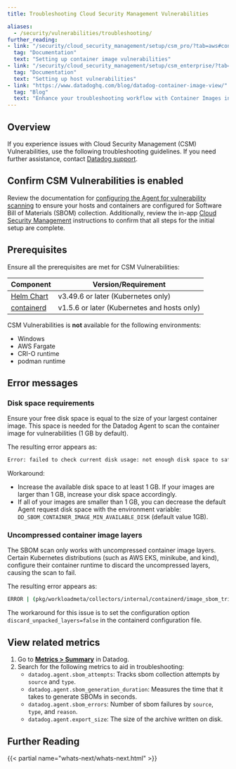 ```yaml
---
title: Troubleshooting Cloud Security Management Vulnerabilities

aliases:
  - /security/vulnerabilities/troubleshooting/
further_reading:
- link: "/security/cloud_security_management/setup/csm_pro/?tab=aws#configure-the-agent-for-containers"
  tag: "Documentation"
  text: "Setting up container image vulnerabilities"
- link: "/security/cloud_security_management/setup/csm_enterprise/?tab=aws#hosts"
  tag: "Documentation"
  text: "Setting up host vulnerabilities"
- link: "https://www.datadoghq.com/blog/datadog-container-image-view/"
  tag: "Blog"
  text: "Enhance your troubleshooting workflow with Container Images in Datadog Container Monitoring"
---
```


## Overview

If you experience issues with Cloud Security Management (CSM) Vulnerabilities, use the following troubleshooting guidelines. If you need further assistance, contact [Datadog support][1].

## Confirm CSM Vulnerabilities is enabled

Review the documentation for [configuring the Agent for vulnerability scanning][2] to ensure your hosts and containers are configured for Software Bill of Materials (SBOM) collection. Additionally, review the in-app [Cloud Security Management][3] instructions to confirm that all steps for the initial setup are complete.

## Prerequisites

Ensure all the prerequisites are met for CSM Vulnerabilities:

| Component                | Version/Requirement                     |
| ------------------------ | ----------------------------------------|
| [Helm Chart][6]            | v3.49.6 or later (Kubernetes only)      |
| [containerd][7]              | v1.5.6 or later (Kubernetes and hosts only)|</br>

CSM Vulnerabilities is **not** available for the following environments:

  - Windows
  - AWS Fargate
  - CRI-O runtime
  - podman runtime

## Error messages

### Disk space requirements

Ensure your free disk space is equal to the size of your largest container image. This space is needed for the Datadog Agent to scan the container image for vulnerabilities (1 GB by default).

The resulting error appears as:
```sh
Error: failed to check current disk usage: not enough disk space to safely collect sbom, 192108482560 available, 1073741824000 required
```

Workaround:

- Increase the available disk space to at least 1 GB. If your images are larger than 1 GB, increase your disk space accordingly.
- If all of your images are smaller than 1 GB, you can decrease the default Agent request disk space with the environment variable: `DD_SBOM_CONTAINER_IMAGE_MIN_AVAILABLE_DISK` (default value 1GB).

### Uncompressed container image layers

The SBOM scan only works with uncompressed container image layers. Certain Kubernetes distributions (such as AWS EKS, minikube, and kind), configure their container runtime to discard the uncompressed layers, causing the scan to fail.

The resulting error appears as:

```sh
ERROR | (pkg/workloadmeta/collectors/internal/containerd/image_sbom_trivy.go:80 in func2) | Failed to generate SBOM for containerd image: unable to marshal report to sbom format, err: analyze error: failed to analyze layer:  : unable to get uncompressed layer
```

The workaround for this issue is to set the configuration option `discard_unpacked_layers=false` in the containerd configuration file.

## View related metrics

1. Go to **[Metrics > Summary][4]** in Datadog.
2. Search for the following metrics to aid in troubleshooting:
    -  `datadog.agent.sbom_attempts`: Tracks sbom collection attempts by `source` and `type`.
    -  `datadog.agent.sbom_generation_duration`: Measures the time that it takes to generate SBOMs in seconds.
    -  `datadog.agent.sbom_errors`: Number of sbom failures by `source`, `type`, and `reason`.
    -  `datadog.agent.export_size`: The size of the archive written on disk.

## Further Reading

{{< partial name="whats-next/whats-next.html" >}}

[1]: /help/
[2]: /security/cloud_security_management/setup/csm_enterprise?tab=aws#configure-the-agent-for-vulnerabilities
[3]: https://app.datadoghq.com/security/configuration/csm/setup
[4]: https://app.datadoghq.com/metric/summary
[6]: /security/cloud_security_management/troubleshooting
[7]: /containers/kubernetes/installation/?tab=helm
